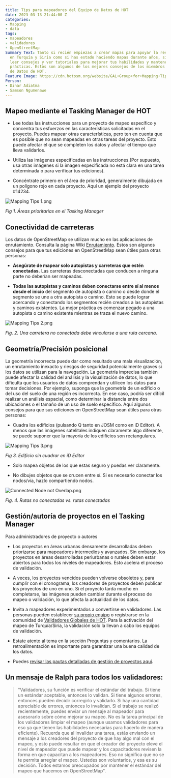 ```yaml
---
title: Tips para mapeadores del Equipo de Datos de HOT
date: 2023-03-13 21:44:00 Z
categories:
- Mapping
- data
tags:
- mapeadores
- validadores
- OpenStreetMap
Summary Text: Tanto si recién empiezas a crear mapas para apoyar la respuesta al terremoto
  en Turquía y Siria como si has estado haciendo mapas durante años, siempre es útil
  leer consejos y ver tutoriales para mejorar tus habilidades y mantener las mejores
  prácticas. Estos son algunos de los mejores consejos de los miembros del Equipo
  de Datos de HOT.
Feature Image: https://cdn.hotosm.org/website/GAL+Group+for+Mapping+Tips+Post.jpg
Person:
- Dinar Adiatma
- Samson Ngumenawe
---
```


## Mapeo mediante el Tasking Manager de HOT

* Lee todas las instrucciones para un proyecto de mapeo específico y concentra tus esfuerzos en las características solicitadas en el proyecto. Puedes mapear otras características, pero ten en cuenta que es posible que no sean mapeadas en otras tareas del proyecto. Esto puede afectar el que se completen los datos y afectar el tiempo que lleva validarlos.

* Utiliza las imágenes especificadas en las instrucciones.(Por supuesto, usa otras imágenes si la imagen especificada no está clara en una tarea determinada o para verificar tus ediciones).

* Concéntrate primero en el área de prioridad, generalmente dibujada en un polígono rojo en cada proyecto. Aquí un ejemplo del proyecto #14234.

![Mapping Tips 1.png](https://cdn.hotosm.org/website/Mapping+Tips+1.png)

*Fig 1. Áreas prioritarias en el Tasking Manager*

## Conectividad de carreteras

Los datos de OpenStreetMap se utilizan mucho en las aplicaciones de enrutamiento. Consulta la página Wiki [Enrutamiento](https://wiki.openstreetmap.org/wiki/ES:Enrutamiento). Estos son algunos consejos para que tus ediciones en OpenStreetMap sean útiles para otras personas:

* **Asegúrate de mapear solo autopistas y carreteras que estén conectadas.** Las carreteras desconectadas que conducen a ninguna parte no deberían ser mapeadas.

* **Todas las autopistas y caminos deben conectarse entre sí al menos desde el inicio** del segmento de autopista o camino o desde donde el segmento se une a otra autopista o camino. Esto se puede lograr acercando y conectando los segmentos recién creados a las autopistas y caminos existentes. La mejor práctica es comenzar pegado a una autopista o camino existente mientras se traza el nuevo camino.

![Mapping Tips 2.png](https://cdn.hotosm.org/website/Mapping+Tips+2.png)

*Fig. 2. Una carretera no conectada debe vincularse a una ruta cercana.*

## Geometría/Precisión posicional

La geometría incorrecta puede dar como resultado una mala visualización, un enrutamiento inexacto y riesgos de seguridad potencialmente graves si los datos se utilizan para la navegación. La geometría imprecisa también puede afectar la calidad del análisis y la visualización de datos, lo que dificulta que los usuarios de datos comprendan y utilicen los datos para tomar decisiones. Por ejemplo, suponga que la geometría de un edificio o del uso del suelo de una región es incorrecta. En ese caso, podría ser difícil realizar un análisis espacial, como determinar la distancia entre dos ubicaciones o el tamaño de un uso de suelo específico. Aquí algunos consejos para que sus ediciones en OpenStreetMap sean útiles para otras personas:

* Cuadra los edificios (pulsando Q tanto en JOSM como en iD Editor). A menos que las imágenes satelitales indiquen claramente algo diferente, se puede suponer que la mayoría de los edificios son rectangulares.

![Mapping Tips 3.png](https://cdn.hotosm.org/website/Mapping+Tips+3.png)

*Fig 3. Edificio sin cuadrar en iD Editor*

* Solo mapea objetos de los que estas seguro y puedas ver claramente.

* No dibujes objetos que se crucen entre sí. Si es necesario conectar los nodos/vía, hazlo compartiendo nodos.

![Connected Node not Overlap.png](https://cdn.hotosm.org/website/Connected+Node+not+Overlap.png)

*Fig. 4. Rutas no conectadas vs. rutas conectadas*

## Gestión/autoría de proyectos en el Tasking Manager

Para administradores de proyecto o autores

* Los proyectos en áreas urbanas densamente desarrolladas deben priorizarse para mapeadores intermedios y avanzados. Sin embargo, los proyectos en áreas desarrolladas periurbanas o rurales deben estar abiertos para todos los niveles de mapeadores. Esto acelera el proceso de validación.

* A veces, los proyectos vencidos pueden volverse obsoletos y, para cumplir con el cronograma, los creadores de proyectos deben publicar los proyectos de uno en uno. Si el proyecto tarda mucho en completarse, las imágenes pueden cambiar durante el proceso de mapeo o validación, lo que afecta la actualidad de los datos.

* Invita a mapeadores experimentados a convertirse en validadores. Las personas pueden establecer [su propio equipo](https://tasks.hotosm.org/manage/teams/new/) o registrarse en la comunidad de [Validadores Globales de HOT](https://tasks.hotosm.org/teams/7/membership/). Para la activación del mapeo de Turquía/Siria, la validación solo la llevan a cabo los equipos de validación.

* Estate atento al tema en la sección Preguntas y comentarios. La retroalimentación es importante para garantizar una buena calidad de los datos.

* Puedes [revisar las pautas detalladas de gestión de proyectos aquí](https://learnosm.org/en/coordination/tm-admin/).

## **Un mensaje de Ralph para todos los validadores:**

> "Validadores, su función es verificar el estándar del trabajo. Si tiene un estándar aceptable, entonces lo validan. Si tiene algunos errores, entonces pueden decidir corregirlo y validarlo. Si hay una cantidad apreciable de errores, entonces lo invalidan. Si el trabajo se realizó recientemente, puedes enviar un mensaje al mapeador para asesorarlo sobre cómo mejorar su mapeo. No es la tarea principal de los validadores limpiar el mapeo (aunque usamos validadores para eso ya que tienen las habilidades necesarias para hacerlo de manera eficiente). Recuerda que al invalidar una tarea, estás enviando un mensaje a los creadores del proyecto de que hay algo mal con el mapeo, y esto puede resultar en que el creador del proyecto eleve el nivel de mapeador que puede mapear y los capacitadores revisen la forma en que capacitan a los mapeadores. Eso no significa que no se te permita arreglar el mapeo. Ustedes son voluntarios, y esa es su decisión. Todos estamos preocupados por mantener el estándar del mapeo que hacemos en OpenStreetMap".